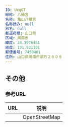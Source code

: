 ```yaml
---
ID: UxqGT
総称: 八幡宮
名称: 亀山八幡宮
名称読み: null
別名: null
都道府県: 山口県
区域: 周南市
緯度: 34.1976461
経度: 131.921101
郵便番号: 7450401
住所: 山口県周南市須万２６０８
---
```


## その他

### 参考URL

| URL | 説明          |
| --- | ------------- |
|     | OpenStreetMap |
